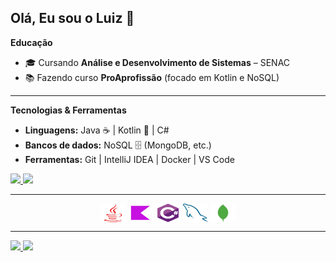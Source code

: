 ## Olá, Eu sou o Luiz 👋

**Educação**
- 🎓 Cursando **Análise e Desenvolvimento de Sistemas** – SENAC
- 📚 Fazendo curso **ProAprofissão** (focado em Kotlin e NoSQL)

---

**Tecnologias & Ferramentas**
- **Linguagens:** Java ☕ | Kotlin 🤖 | C#  
- **Bancos de dados:** NoSQL 🗄️ (MongoDB, etc.)  
- **Ferramentas:** Git | IntelliJ IDEA | Docker | VS Code  

<div>
  <a href="https://github.com/LuizDevxx">
    <img height="180em" src="https://github-readme-stats.vercel.app/api?username=LuizDevxx&show_icons=true&theme=dracula&include_all_commits=true&count_private=true"/>
  </a>
  <a href="https://github.com/LuizDevxx">
    <img height="180em" src="https://github-readme-stats.vercel.app/api/top-langs/?username=LuizDevxx&layout=compact&langs_count=16&theme=dracula"/>
  </a>
</div>

---

<div align="center">
  <img align="center" alt="Java" height="30" width="40" src="https://raw.githubusercontent.com/devicons/devicon/master/icons/java/java-plain.svg">
  <img align="center" alt="Kotlin" height="30" width="40" src="https://raw.githubusercontent.com/devicons/devicon/master/icons/kotlin/kotlin-plain.svg">
  <img align="center" alt="C#" height="30" width="40" src="https://raw.githubusercontent.com/devicons/devicon/master/icons/csharp/csharp-original.svg">
  <img align="center" alt="MySQL" height="30" width="40" src="https://raw.githubusercontent.com/devicons/devicon/master/icons/mysql/mysql-original.svg">
  <img align="center" alt="NoSQL" height="30" width="40" src="https://raw.githubusercontent.com/devicons/devicon/master/icons/mongodb/mongodb-plain.svg">
</div>

---

<div>
  <a href="https://www.linkedin.com/in/luiz-ferreira2003" target="_blank">
    <img src="https://img.shields.io/badge/-LinkedIn-%230077B5?style=for-the-badge&logo=linkedin&logoColor=white">
  </a>
  <a href="mailto:luiz.jesusferreira2003@gmail.com">
    <img src="https://img.shields.io/badge/-Gmail-%23333?style=for-the-badge&logo=gmail&logoColor=white">
  </a>
</div>
